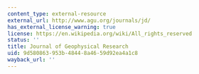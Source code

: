 ```yaml
---
content_type: external-resource
external_url: http://www.agu.org/journals/jd/
has_external_license_warning: true
license: https://en.wikipedia.org/wiki/All_rights_reserved
status: ''
title: Journal of Geophysical Research
uid: 9d580863-953b-4844-8a46-59d92ea4a1c8
wayback_url: ''
---
```

